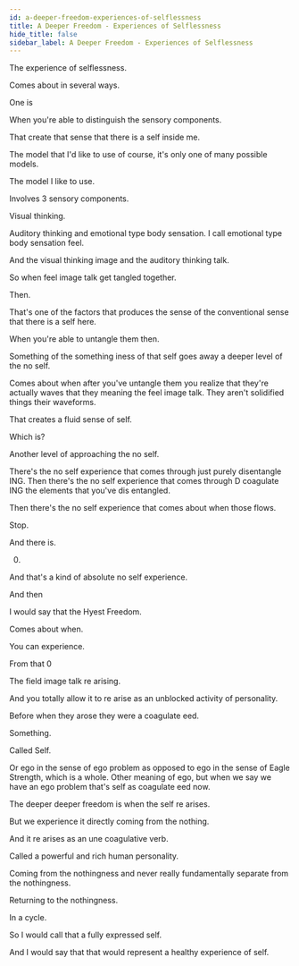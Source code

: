 ```yaml
---
id: a-deeper-freedom-experiences-of-selflessness
title: A Deeper Freedom - Experiences of Selflessness
hide_title: false
sidebar_label: A Deeper Freedom - Experiences of Selflessness
---
```

The experience of selflessness.

Comes about in several ways.

One is

When you're able to distinguish the sensory components.

That create that sense that there is a self inside me.

The model that I'd like to use of course, it's only one of many possible models.

The model I like to use.

Involves 3 sensory components.

Visual thinking.

Auditory thinking and emotional type body sensation. I call emotional type body sensation feel.

And the visual thinking image and the auditory thinking talk.

So when feel image talk get tangled together.

Then.

That's one of the factors that produces the sense of the conventional sense that there is a self here.

When you're able to untangle them then.

Something of the something iness of that self goes away a deeper level of the no self.

Comes about when after you've untangle them you realize that they're actually waves that they meaning the feel image talk. They aren't solidified things their waveforms.

That creates a fluid sense of self.

Which is?

Another level of approaching the no self.

There's the no self experience that comes through just purely disentangle ING. Then there's the no self experience that comes through D coagulate ING the elements that you've dis entangled.

Then there's the no self experience that comes about when those flows.

Stop.

And there is.

0.

And that's a kind of absolute no self experience.

And then

I would say that the Hyest Freedom.

Comes about when.

You can experience.

From that 0

The field image talk re arising.

And you totally allow it to re arise as an unblocked activity of personality.

Before when they arose they were a coagulate eed.

Something.

Called Self.

Or ego in the sense of ego problem as opposed to ego in the sense of Eagle Strength, which is a whole. Other meaning of ego, but when we say we have an ego problem that's self as coagulate eed now.

The deeper deeper freedom is when the self re arises.

But we experience it directly coming from the nothing.

And it re arises as an une coagulative verb.

Called a powerful and rich human personality.

Coming from the nothingness and never really fundamentally separate from the nothingness.

Returning to the nothingness.

In a cycle.

So I would call that a fully expressed self.

And I would say that that would represent a healthy experience of self.

